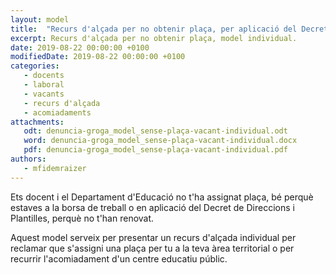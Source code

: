 ```yaml
---
layout: model
title:  "Recurs d'alçada per no obtenir plaça, per aplicació del Decret de Direccions i Plantilles (INDIVIDUAL)"
excerpt: Recurs d'alçada per no obtenir plaça, model individual.
date: 2019-08-22 00:00:00 +0100
modifiedDate: 2019-08-22 00:00:00 +0100
categories:
   - docents
   - laboral
   - vacants
   - recurs d'alçada
   - acomiadaments
attachments:
   odt: denuncia-groga_model_sense-plaça-vacant-individual.odt
   word: denuncia-groga_model_sense-plaça-vacant-individual.docx
   pdf: denuncia-groga_model_sense-plaça-vacant-individual.pdf
authors: 
   - mfidemraizer
---
```


Ets docent i el Departament d'Educació no t'ha assignat plaça, bé perquè estaves a la borsa de treball o en aplicació del Decret de Direccions i Plantilles, perquè no t'han renovat.

Aquest model serveix per presentar un recurs d'alçada individual per reclamar que s'assigni una plaça per tu a la teva àrea territorial o per recurrir l'acomiadament d'un centre educatiu públic.